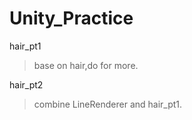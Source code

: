# Unity_Practice

hair_pt1 
> base on hair,do for more.

hair_pt2
> combine LineRenderer and hair_pt1.